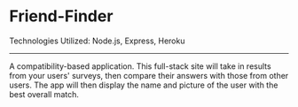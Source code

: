 # **Friend-Finder**

Technologies Utilized: Node.js, Express, Heroku
__________________________________________________________________________________________

A compatibility-based application. This full-stack site will take in results from your users' surveys, then compare their answers with those from other users. The app will then display the name and picture of the user with the best overall match.
